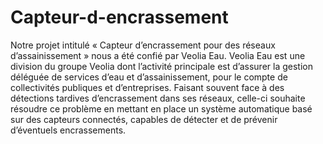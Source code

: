 # Capteur-d-encrassement
Notre projet intitulé « Capteur d’encrassement pour des réseaux d’assainissement » nous a été confié par Veolia Eau. Veolia Eau est une division du groupe Veolia dont l’activité principale est d’assurer la gestion déléguée de services d’eau et d’assainissement, pour le compte de collectivités publiques et d’entreprises. Faisant souvent face à des détections tardives d’encrassement dans ses réseaux, celle-ci souhaite résoudre ce problème en mettant en place un système automatique basé sur des capteurs connectés, capables de détecter et de prévenir d’éventuels encrassements.
